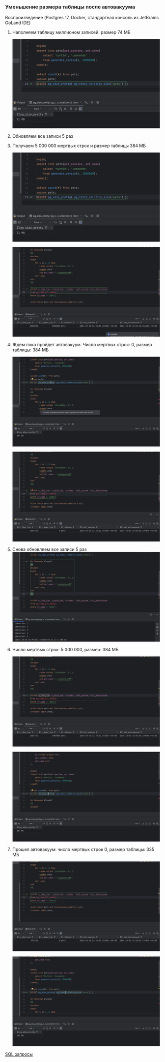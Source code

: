 ### Уменьшение размера таблицы после автовакуума

Воспроизведение (Postgres 17, Docker, стандартная консоль из JetBrains GoLand IDE)

1. Наполняем таблицу миллионом записей: размер 74 МБ

    ![img](./assets/img/hw_3_1_1.png)

2. Обновляем все записи 5 раз
3. Получаем 5 000 000 мертвых строк и размер таблицы 384 МБ

   ![img](./assets/img/hw_3_1_1.png)

   ![img](./assets/img/hw_3_1_2.png)

4. Ждем пока пройдет автовакуум. Число мертвых строк: 0, размер таблицы: 384 МБ

   ![img](./assets/img/hw_3_1_3.png)

   ![img](./assets/img/hw_3_1_4.png)

5. Снова обновляем все записи 5 раз
   ![img](./assets/img/hw_3_1_7.png)

6. Число мертвых строк: 5 000 000, размер: 384 МБ
   
   ![img](./assets/img/hw_3_1_8.png)
   
   ![img](./assets/img/hw_3_1_9.png)
   
7. Прошел автовакуум: число мертвых строк 0, размер таблицы: 335 МБ

   ![img](./assets/img/hw_3_1_10.png)

   ![img](./assets/img/hw_3_1_11.png)


[SQL запросы](./assets/sql/hw_3_1_1.sql)